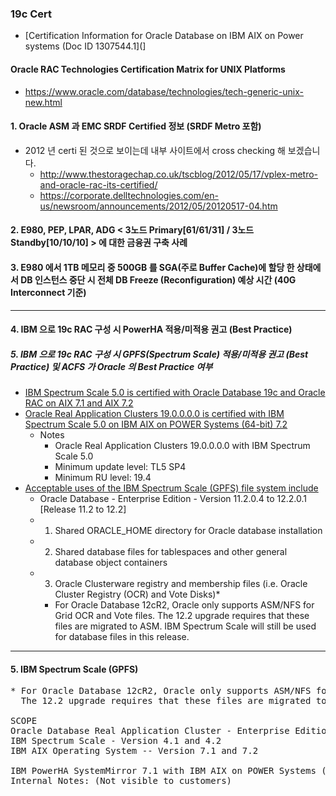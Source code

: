 ### 19c Cert

* [Certification Information for Oracle Database on IBM AIX on Power systems (Doc ID 1307544.1](]
#### Oracle RAC Technologies Certification Matrix for UNIX Platforms
* https://www.oracle.com/database/technologies/tech-generic-unix-new.html

#### 1. Oracle ASM 과 EMC SRDF Certified 정보 (SRDF Metro 포함)
* 2012 년 certi 된 것으로 보이는데 내부 사이트에서 cross checking 해 보겠습니다.
  * http://www.thestoragechap.co.uk/tscblog/2012/05/17/vplex-metro-and-oracle-rac-its-certified/
  * https://corporate.delltechnologies.com/en-us/newsroom/announcements/2012/05/20120517-04.htm
#### 2. E980, PEP, LPAR, ADG < 3노드 Primary[61/61/31] / 3노드 Standby[10/10/10] > 에 대한 금융권 구축 사례
#### 3. E980 에서 1TB 메모리 중 500GB 를 SGA(주로 Buffer Cache)에 할당 한 상태에서 DB 인스턴스 중단 시 전체 DB Freeze (Reconfiguration) 예상 시간 (40G Interconnect 기준)
------------------------------------------------------------------------------------------------------------------------------------
#### 4. IBM 으로 19c RAC 구성 시 PowerHA 적용/미적용 권고 (Best Practice)
##### 5. IBM 으로 19c RAC 구성 시 GPFS(Spectrum Scale) 적용/미적용 권고 (Best Practice) 및 ACFS 가 Oracle 의 Best Practice 여부
  * [IBM Spectrum Scale 5.0 is certified with Oracle Database 19c and Oracle RAC on AIX 7.1 and AIX 7.2](http://www-03.ibm.com/support/techdocs/atsmastr.nsf/WebIndex/FLASH10907)
  * [Oracle Real Application Clusters 19.0.0.0.0 is certified with IBM Spectrum Scale 5.0 on IBM AIX on POWER Systems (64-bit) 7.2](https://mosemp.us.oracle.com/epmos/faces/CertifyDrillDownNDetails?_adf.ctrl-state=16eowssuij_843&searchCtx=st%255EPRODUCT%257Cpa%255Epi%255E563_Oracle%2BReal%2BApplication%2BClusters%257Evi%255E880937%257Epln%255EAny%257E%257Cpb%255Epi%255E958_IBM%2BSpectrum%2BScale%257Epln%255EAny%257E%257C&drillDownCtx=st%255EANY%257Cpb%255Epi%255E958_IBM%2BSpectrum%2BScale%257E%257C&detailsCtx=st%255EANY%257Cpa%255Evi%255E880937%257Eplvi%255E556537%257E%257Cpb%255Evi%255E880096%257E%257C&_afrLoop=162381687824384)
    * Notes 
       * Oracle Real Application Clusters 19.0.0.0.0 with IBM Spectrum Scale 5.0
       * Minimum update level: TL5 SP4
       * Minimum RU level: 19.4
  * [Acceptable uses of the IBM Spectrum Scale (GPFS) file system include](https://mosemp.us.oracle.com/epmos/faces/SearchDocDisplay?_adf.ctrl-state=16eowssuij_843&_afrLoop=162746749387453#PURPOSE)
     * Oracle Database - Enterprise Edition - Version 11.2.0.4 to 12.2.0.1 [Release 11.2 to 12.2]
     * 1. Shared ORACLE_HOME directory for Oracle database installation
     * 2. Shared database files for tablespaces and other general database object containers
     * 3. Oracle Clusterware registry and membership files (i.e. Oracle Cluster Registry (OCR) and Vote Disks)*
       *  For Oracle Database 12cR2, Oracle only supports ASM/NFS for Grid OCR and Vote files. The 12.2 upgrade requires that these files are migrated to ASM. IBM Spectrum Scale will still be used for database files in this release.
------------------------------------------------------------------------------------------------------------------------------------

#### 5. IBM Spectrum Scale (GPFS)
<pre>
* For Oracle Database 12cR2, Oracle only supports ASM/NFS for Grid OCR and Vote files. 
  The 12.2 upgrade requires that these files are migrated to ASM. IBM Spectrum Scale will still be used for database files in this release.

SCOPE
Oracle Database Real Application Cluster - Enterprise Edition - Version 11.2.0.4 to 12.2.0.1
IBM Spectrum Scale - Version 4.1 and 4.2
IBM AIX Operating System -- Version 7.1 and 7.2

IBM PowerHA SystemMirror 7.1 with IBM AIX on POWER Systems (64-bit) 7.2
Internal Notes: (Not visible to customers)
</pre>
